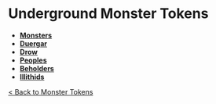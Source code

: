 # Underground Monster Tokens
- **[Monsters](https://github.com/acodcha/DnD5eCompanion/tree/main/tokens/monsters/underground/monsters)**
- **[Duergar](https://github.com/acodcha/DnD5eCompanion/tree/main/tokens/monsters/underground/duergar)**
- **[Drow](https://github.com/acodcha/DnD5eCompanion/tree/main/tokens/monsters/underground/drow)**
- **[Peoples](https://github.com/acodcha/DnD5eCompanion/tree/main/tokens/monsters/underground/peoples)**
- **[Beholders](https://github.com/acodcha/DnD5eCompanion/tree/main/tokens/monsters/underground/beholders)**
- **[Illithids](https://github.com/acodcha/DnD5eCompanion/tree/main/tokens/monsters/underground/illithids)**

[< Back to Monster Tokens](../README.md#monster-tokens)
